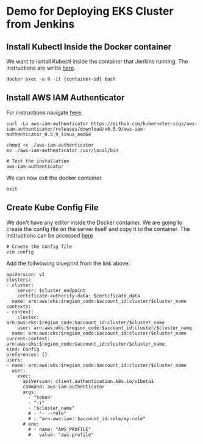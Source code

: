 # Demo for Deploying EKS Cluster from Jenkins

## Install Kubectl Inside the Docker container

We want to isntall Kubectl inside the container that Jenkins running. The instructions are writte [here](https://kubernetes.io/docs/tasks/tools/install-kubectl-linux/).

    docker exec -u 0 -it {container-id} bash
  
## Install AWS IAM Authenticator

For instructions navigate [here](https://docs.aws.amazon.com/eks/latest/userguide/install-aws-iam-authenticator.html).

    curl -Lo aws-iam-authenticator https://github.com/kubernetes-sigs/aws-iam-authenticator/releases/download/v0.5.9/aws-iam-authenticator_0.5.9_linux_amd64
  
    chmod +x ./aws-iam-authenticator
    mv ./aws-iam-authenticator /usr/local/bin
    
    # Test the installation
    aws-iam-authenticator

We can now exit the docker container.

    exit
    
## Create Kube Config File
We don't have any editor inside the Docker container. We are going to create the config file on the server itself and copy it to the container.
The instructions can be accessed [here](https://docs.aws.amazon.com/eks/latest/userguide/create-kubeconfig.html)
    
    # Craete the config file
    vim config
    
Add the follwowing blueprint from the link above:

    apiVersion: v1
    clusters:
    - cluster:
        server: $cluster_endpoint
        certificate-authority-data: $certificate_data
      name: arn:aws:eks:$region_code:$account_id:cluster/$cluster_name
    contexts:
    - context:
        cluster: arn:aws:eks:$region_code:$account_id:cluster/$cluster_name
        user: arn:aws:eks:$region_code:$account_id:cluster/$cluster_name
      name: arn:aws:eks:$region_code:$account_id:cluster/$cluster_name
    current-context: arn:aws:eks:$region_code:$account_id:cluster/$cluster_name
    kind: Config
    preferences: {}
    users:
    - name: arn:aws:eks:$region_code:$account_id:cluster/$cluster_name
      user:
        exec:
          apiVersion: client.authentication.k8s.io/v1beta1
          command: aws-iam-authenticator
          args:
            - "token"
            - "-i"
            - "$cluster_name"
            # - "- --role"
            # - "arn:aws:iam::$account_id:role/my-role"
          # env:
            # - name: "AWS_PROFILE"
            #   value: "aws-profile"

